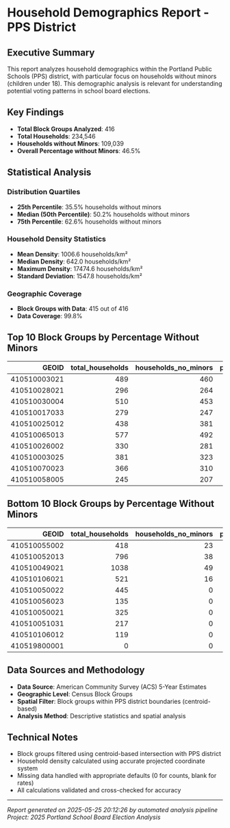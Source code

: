 # Household Demographics Report - PPS District

## Executive Summary

This report analyzes household demographics within the Portland Public Schools (PPS) district, 
with particular focus on households without minors (children under 18). This demographic analysis 
is relevant for understanding potential voting patterns in school board elections.

## Key Findings

- **Total Block Groups Analyzed**: 416
- **Total Households**: 234,546
- **Households without Minors**: 109,039
- **Overall Percentage without Minors**: 46.5%

## Statistical Analysis

### Distribution Quartiles
- **25th Percentile**: 35.5% households without minors
- **Median (50th Percentile)**: 50.2% households without minors  
- **75th Percentile**: 62.6% households without minors

### Household Density Statistics
- **Mean Density**: 1006.6 households/km²
- **Median Density**: 642.0 households/km²
- **Maximum Density**: 17474.6 households/km²
- **Standard Deviation**: 1547.8 households/km²

### Geographic Coverage
- **Block Groups with Data**: 415 out of 416
- **Data Coverage**: 99.8%

## Top 10 Block Groups by Percentage Without Minors

|        GEOID |   total_households |   households_no_minors |   pct_households_no_minors |   household_density |   area_km2 |
|-------------:|-------------------:|-----------------------:|---------------------------:|--------------------:|-----------:|
| 410510003021 |                489 |                    460 |                       94.1 |               558.9 |      0.875 |
| 410510028021 |                296 |                    264 |                       89.2 |               614.1 |      0.482 |
| 410510030004 |                510 |                    453 |                       88.8 |               636.7 |      0.801 |
| 410510017033 |                279 |                    247 |                       88.5 |               609.2 |      0.458 |
| 410510025012 |                438 |                    381 |                       87   |               922.1 |      0.475 |
| 410510065013 |                577 |                    492 |                       85.3 |               241   |      2.394 |
| 410510026002 |                330 |                    281 |                       85.2 |               628.6 |      0.525 |
| 410510003025 |                381 |                    323 |                       84.8 |               481.7 |      0.791 |
| 410510070023 |                366 |                    310 |                       84.7 |                13.1 |     27.981 |
| 410510058005 |                245 |                    207 |                       84.5 |               181.9 |      1.347 |

## Bottom 10 Block Groups by Percentage Without Minors

|        GEOID |   total_households |   households_no_minors |   pct_households_no_minors |   household_density |   area_km2 |
|-------------:|-------------------:|-----------------------:|---------------------------:|--------------------:|-----------:|
| 410510055002 |                418 |                     23 |                        5.5 |              3166.7 |      0.132 |
| 410510052013 |                796 |                     38 |                        4.8 |              2145.6 |      0.371 |
| 410510049021 |               1038 |                     49 |                        4.7 |              5463.2 |      0.19  |
| 410510106021 |                521 |                     16 |                        3.1 |               626.2 |      0.832 |
| 410510050022 |                445 |                      0 |                        0   |               789   |      0.564 |
| 410510056023 |                135 |                      0 |                        0   |               535.7 |      0.252 |
| 410510050021 |                325 |                      0 |                        0   |              1359.8 |      0.239 |
| 410510051031 |                217 |                      0 |                        0   |              1695.3 |      0.128 |
| 410510106012 |                119 |                      0 |                        0   |               414.6 |      0.287 |
| 410519800001 |                  0 |                      0 |                        0   |                 0   |     11.665 |

## Data Sources and Methodology

- **Data Source**: American Community Survey (ACS) 5-Year Estimates
- **Geographic Level**: Census Block Groups
- **Spatial Filter**: Block groups within PPS district boundaries (centroid-based)
- **Analysis Method**: Descriptive statistics and spatial analysis

## Technical Notes

- Block groups filtered using centroid-based intersection with PPS district
- Household density calculated using accurate projected coordinate system
- Missing data handled with appropriate defaults (0 for counts, blank for rates)
- All calculations validated and cross-checked for accuracy

---
*Report generated on 2025-05-25 20:12:26 by automated analysis pipeline*
*Project: 2025 Portland School Board Election Analysis*
